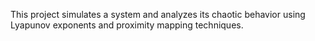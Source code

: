 This project simulates a system and analyzes its chaotic behavior using Lyapunov exponents and proximity mapping techniques.